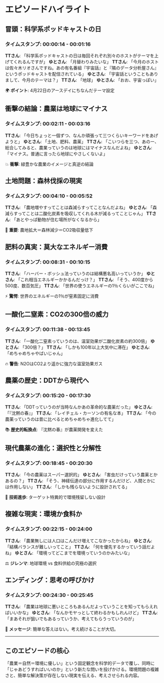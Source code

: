# エピソードハイライト

## 冒頭：科学系ポッドキャストの日

### タイムスタンプ: 00:00:14 - 00:01:16

**TTさん**: 「科学系ポッドキャストの日は毎回それぞれ別々のホストがテーマを上げてくれるんですが」
**ゆとさん**: 「月替わりみたいな」
**TTさん**: 「今月のホストは佐々木リオさんですね。あの有名番組『宇宙話』と『隣のデータ分析屋さん』というポッドキャストを配信されている」
**ゆとさん**: 「宇宙話ということもありまして、今月のテーマは？」
**TTさん**: 「地球」
**ゆとさん**: 「おお、宇宙っぽい」

🌍 **ポイント**: 4月22日のアースデイにちなんだテーマ設定

## 衝撃の結論：農業は地球にマイナス

### タイムスタンプ: 00:02:11 - 00:03:16

**TTさん**: 「今日ちょっと一個ずつ、なんか頑張って三つくらいキーワードをあげようと」
**ゆとさん**: 「土地、肥料、農薬」
**TTさん**: 「こいつらを三つ、あのー、総合してみると、農業っていうのは地球にはマイナスなんだよね」
**ゆとさん**: 「マイナス。普通に言ったら地球にやさしくないよ」

💥 **衝撃**: 緑豊かな農業のイメージと真逆の結論

## 土地問題：森林伐採の現実

### タイムスタンプ: 00:04:10 - 00:05:52

**TTさん**: 「農地増やすってことは森減らすってことなんだよね」
**ゆとさん**: 「森減らすってことは二酸化炭素を吸収してくれる木が減るってことじゃん」
**TTさん**: 「あとやっぱ動物が住む場所がなくなるから」

🌳 **重要**: 農地拡大＝森林減少＝CO2吸収量低下

## 肥料の真実：莫大なエネルギー消費

### タイムスタンプ: 00:08:31 - 00:10:15

**TTさん**: 「ハーバー・ボッシュ法っていうのは結構悪名高いっていうか」
**ゆとさん**: 「これ相当エネルギーかかるんだっけ？」
**TTさん**: 「そう、400度から500度、数百気圧」
**TTさん**: 「世界の使うエネルギーの1％くらいがここでね」

⚡ **驚愕**: 世界のエネルギーの1％が窒素固定に消費

## 一酸化二窒素：CO2の300倍の威力

### タイムスタンプ: 00:11:38 - 00:13:45

**TTさん**: 「一酸化二窒素っていうのは、温室効果が二酸化炭素の約300倍」
**ゆとさん**: 「300倍？」
**TTさん**: 「しかも100年以上大気中に滞在」
**ゆとさん**: 「めちゃめちゃやばいじゃん」

🔥 **警告**: N2OはCO2より遥かに強力な温室効果ガス

## 農薬の歴史：DDTから現代へ

### タイムスタンプ: 00:15:20 - 00:17:30

**TTさん**: 「DDTっていうのが当時なんかあの革命的な農薬だった」
**ゆとさん**: 「『沈黙の春』」
**TTさん**: 「レイチェル・カーソンの有名な本」
**TTさん**: 「今の農薬っていうのは昔に比べるとめちゃめちゃ進化してて」

📚 **歴史的転換点**: 『沈黙の春』が農薬開発を変えた

## 現代農薬の進化：選択性と分解性

### タイムスタンプ: 00:18:45 - 00:20:30

**TTさん**: 「今の農薬はスーパー選択的」
**ゆとさん**: 「害虫だけっていう農薬とかあるの？」
**TTさん**: 「そう、神経伝達の部分に作用するんだけど、人間とかには作用しない」
**TTさん**: 「しかも残らないように設計されてる」

🎯 **技術進歩**: ターゲット特異的で環境残留しない設計

## 複雑な現実：環境か食料か

### タイムスタンプ: 00:22:15 - 00:24:00

**TTさん**: 「農業無しには人口はこんだけ増えてこなかったからね」
**ゆとさん**: 「結構バランスが難しいってこと」
**TTさん**: 「何を優先するかっていう話だよね」
**ゆとさん**: 「環境ってどこまでを環境っていうのかみたいな」

⚖️ **ジレンマ**: 地球環境 vs 食料供給の究極の選択

## エンディング：思考の呼びかけ

### タイムスタンプ: 00:24:30 - 00:25:45

**TTさん**: 「農業は地球に悪いところもあるんだよっていうことを知ってもらえればいいかな」
**ゆとさん**: 「なんかモヤっとして終わるかもしれんけど」
**TTさん**: 「まあそれが狙いでもあるっていうか、考えてもらうっていうのが」

💭 **メッセージ**: 簡単な答えはない。考え続けることが大切。

---

## このエピソードの核心

「農業＝自然＝環境に優しい」という固定観念を科学的データで覆し、同時に「じゃあどうすればいいのか」という新たな問いを投げかける。環境問題の複雑さと、簡単な解決策が存在しない現実を伝える、考えさせられる内容。